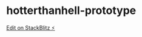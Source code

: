 # hotterthanhell-prototype

[Edit on StackBlitz ⚡️](https://stackblitz.com/edit/hotterthanhell-prototype)